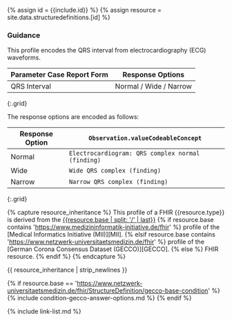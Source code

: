 
{% assign id = {{include.id}} %}
{% assign resource = site.data.structuredefinitions.[id] %}

### Guidance

This profile encodes the QRS interval from electrocardiography (ECG) waveforms.

| Parameter Case Report Form | Response Options |
| -------------------------- | ---------------- |
| QRS Interval | Normal / Wide / Narrow |
{:.grid}

The response options are encoded as follows:

| Response Option | `Observation.valueCodeableConcept` |
| ------ | ---- |
| Normal | `Electrocardiogram: QRS complex normal (finding)` |
| Wide | `Wide QRS complex (finding)` |
| Narrow | `Narrow QRS complex (finding)` |
{:.grid}


{% capture resource_inheritance %}
This profile of a FHIR {{resource.type}} is derived from the [{{resource.base | split: '/' | last}}]({{resource.base}})
{% if resource.base contains 'https://www.medizininformatik-initiative.de/fhir' %}
 profile of the [Medical Informatics Initiative (MII)][MII].
{% elsif resource.base contains 'https://www.netzwerk-universitaetsmedizin.de/fhir' %}
 profile of the [German Corona Consensus Dataset (GECCO)][GECCO].
{% else %}
 FHIR resource.
{% endif %}
{% endcapture %}

{{ resource_inheritance | strip_newlines }}

{% if resource.base == 'https://www.netzwerk-universitaetsmedizin.de/fhir/StructureDefinition/gecco-base-condition' %}
{% include condition-gecco-answer-options.md %}
{% endif %}

{% include link-list.md %}
